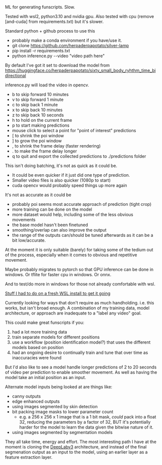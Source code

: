 ML for generating funscripts. Slow.

Tested with wsl2, python3.10 and nvidia gpu. Also tested with cpu (remove [and-cuda] from requirements.txt) but it's slower.

Standard python + github process to use this
* probably make a conda environment if you have/use it.
* git clone https://github.com/herpaderpapotato/silver-lamp
* pip install -r requirements.txt
* python inference.py --video "video path here"

By default I've got it set to download the model from https://huggingface.co/herpaderpapotato/sixty_small_body_ryhthm_time_bidirectional

inference.py will load the video in opencv.
* b to skip forward 10 minutes
* v to skip forward 1 minute
* c to skip back 1 minute
* x to skip back 10 minutes
* z to skip back 10 seconds
* h to hold on the current frame
* p to start making predictions
* mouse click to select a point for "point of interest" predictions
* [ to shrink the poi window
* ] to grow the poi window
* , to shrink the frame delay (faster rendering)
* . to make the frame delay longer
* q to quit and export the collected predictions to ./predictions folder

This isn't doing batching, it's not as quick as it could be.
* It could be even quicker if it just did one type of prediction. 
* Smaller video files is also quicker (1080p to start)
* cuda opencv would probably speed things up more again

It's not as accurate as it could be
* probably poi seems most accurate approach of prediction (tight crop)
* more training can be done on the model
* more dataset would help, including some of the less obvious movements
* the base model hasn't been finetuned
* smoothing/overlap can also improve the output
* the range of the outputs can/should be tuned afterwards as it can be a bit low/accurate.

At the moment it is only suitable (barely) for taking some of the tedium out of the process, especially when it comes to obvious and repetitive movement.

Maybe probably migrates to pytorch so that GPU inference can be done in windows. Or tflite for faster cpu in windows. Or onnx. 

And to test/do more in windows for those not already comfortable with wsl.

[Stuff I had to do on a fresh WSL install to get it going](TROUBLESHOOTING.MD)


Currently looking for ways that don't require as much handholding. i.e. this works, but isn't broad enough. A combination of my training data, model architecture, or approach are inadequate to a "label any video" goal.

This could make great funscripts if you:

1. had a lot more training data
2. train separate models for different positions
3. use a workflow (position identification model?) that uses the different models based on position
4. had an ongoing desire to continually train and tune that over time as inaccuracies were found

But I'd also like to see a model handle longer predictions of 2 to 20 seconds of video per prediction to enable smoother movement. As well as having the model take an initial position as an input.

Alternate model inputs being looked at are things like:
* canny outputs
* edge enhanced outputs
* using images segmented by skin detection
* bit packing image masks to lower parameter count
    * e.g. a 256 x 256 x 1 image that is a 1 bit mask, *could* pack into a float 32, reducing the parameters by a factor of 32, BUT it's potentially harder for the model to learn the data given the bitwise nature of it.
* using images segmented by segmentation models

They all take time, energy and effort. The most interesting path I have at the moment is cloning the [DeepLabv3](https://github.com/tensorflow/models/blob/master/research/deeplab/README.md) architecture, and instead of the final segmenation output as an input to the model, using an earlier layer as a feature extraction layer.